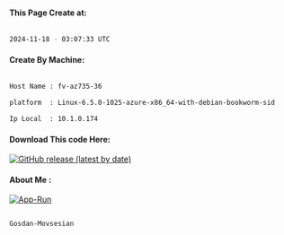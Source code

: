 
   
#### This Page Create at:

```bash

2024-11-18 - 03:07:33 UTC

```

#### Create By Machine:

```bash

Host Name : fv-az735-36

platform  : Linux-6.5.0-1025-azure-x86_64-with-debian-bookworm-sid

Ip Local  : 10.1.0.174

```
#### Download This code Here:

[![GitHub release (latest by date)](https://img.shields.io/github/v/release/Gosdan-Movsesian/Gosdan?style=for-the-badge&label=Download)](https://github.com/Gosdan-Movsesian/Gosdan/releases) 

</p> 

#### About Me :

[![App-Run](https://github.com/Gosdan-Movsesian/Gosdan/actions/workflows/App-Run.yml/badge.svg)](https://github.com/Gosdan-Movsesian/Gosdan/actions/workflows/App-Run.yml)

```bash

Gosdan-Movsesian

```


